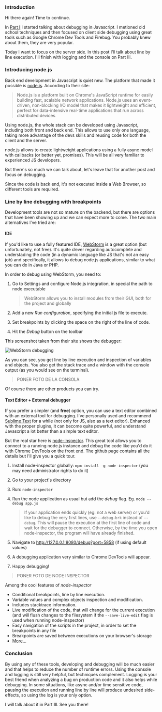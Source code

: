 ### Introduction

Hi there again! Time to continue.

In [Part I][1] I started talking about debugging in Javascript. I metioned old school techniques and then focused on client side debugging using great tools such as Google Chrome Dev Tools and Firebug. You probably knew about them, they are very popular. 

Today I want to focus on the server side. In this post I'll talk about line by line execution. I'll finish with logging and the console on Part III.

### Introducing node.js

Back end development in Javascript is quiet new. The platform that made it possible is  [node.js][2]. According to their site:

> Node.js is a platform built on Chrome's JavaScript runtime for easily building fast, scalable network applications. Node.js uses an event-driven, non-blocking I/O model that makes it lightweight and efficient, perfect for data-intensive real-time applications that run across distributed devices.

Using node.js, the whole stack can be developed using Javascript, including both front and back end. This allows to use only one language, taking more advantage of the devs skills and reusing code for both the client and the server.

node.js allows to create lightweight applications using a fully async model with callbacks (or 
better yet, promises). This will be all very familiar to experienced JS developers. 

But there's so much we can talk about, let's leave that for another post and focus on debugging.

Since the code is back end, it's not executed inside a Web Browser, so different tools are required.


### Line by line debugging with breakpoints

Development tools are not so mature on the backend, but there are options that have been showing up and we can expect more to come. The two main alternatives I've tried are:

#### IDE 
If you'd like to use a fully featured IDE, [WebStorm][3] is a great option (but unfortunately, not free). It's quite clever regarding autocomplete and understading the code (in a dynamic language like JS that's not an easy job) and specifically, it allows to debug node.js applications, similar to what you can do in Java or PHP.

In order to debug using WebStorm, you need to:
1. Go to Settings and configure Node.js integration, in special the path to node executable
    >WebStorm allows you to install modules from their GUI, both for the project and globally

2. Add a new *Run configuration*, specifying the initial js file to execute.
3. Set breakpoints by clicking the space on the right of the line of code.
3. Hit the *Debug* button on the toolbar

This screenshot taken from their site shows the debugger:

![WebStorm debugging][4]

As you can see, you get line by line execution and inspection of variables and objects. You also get the stack trace and a window with the console output (as you would see on the terminal).

> PONER FOTO DE LA CONSOLA

Of course there are other products you can try.

#### Text Editor + External debugger

If you prefer a simpler (and **free**) option, you can use a text editor combined with an external tool for debugging.
I've personally used and recommend [Sublime Text][5] for a while (not only for JS, also as a text editor). Enhanced with the proper plugins, it can become quite powerful, and understand Javascript a lot better than a simple text editor.

But the real star here is [node-inspector][6]. This great tool allows you to connect to a running node.js instance and debug the code like you'd do it with Chrome DevTools on the front end. 
The github page contains all the details but I'll give you a quick tour.

1. Install node-inspector globally: ```npm install -g node-inspector``` (you may need administrator rights to do it)

2. Go to your project's directory

3. Run: ```node-inspector```

3. Run the node application as usual but add the *debug* flag. Eg. ```node --debug app.js```

    >If your application ends quickly (eg: not a web server) or you'd like to debug the very first lines, use ```--debug-brk``` instead of ```--debug```. This will pause the execution at the first line of code and wait for the debugger to connect. 
    Otherwise, by the time you open node-inspector, the program will have already finished.

5. Navigate to http://127.0.0.1:8080/debug?port=5858 (if using default values)

6. A debugging application very similar to Chrome DevTools will appear. 

7. Happy debugging!
> PONER FOTO DE NODE INSPECTOR


Among the cool features of *node-inspector*

- Conditional breakpoints, line by line execution.
- Variable values and complex objects inspection and modification.
- Includes stacktrace information.
- Live modification of the code, that will change for the current execution (and will flush changes to the filesystem if the ```--save-live-edit``` flag is used when running node-inspector)
- Easy navigation of the scripts in the project, in order to set the breakpoints in any file
- Breakpoints are saved between executions on your browser's storage
- [More...][6]

### Conclusion

By using any of these tools, developing and debugging will be much easier and that helps to reduce the number of runtime errors.
Using the console and logging is still very helpful, but techniques complement. Logging is your best friend when analyzing a bug on production code and it also helps while debugging. 
In some situations, like async and/or time sensitive code, pausing the execution and running line by line will produce undesired side-effects, so using the log is your only option.

I will talk about it in Part III. See you there!

  [1]: http://nan-labs.com/javascript/2014/01/03/evolving-of-javascript-debugging/
  [2]: http://nodejs.org/
  [3]: http://www.jetbrains.com/webstorm/index.html
  [4]: http://www.jetbrains.com/webstorm/whatsnew/screenshots/30/nodeJSDebugging_thumb.png
  [5]: http://www.sublimetext.com/
  [6]: https://github.com/node-inspector/node-inspector